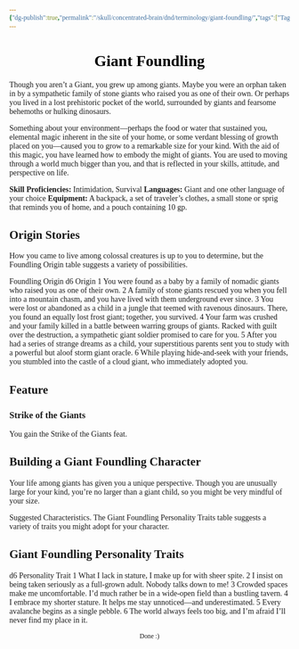 ```yaml
---
{"dg-publish":true,"permalink":"/skull/concentrated-brain/dnd/terminology/giant-foundling/","tags":["Tagless"],"noteIcon":""}
---
```


<style id="Force_Custom_Fonts" type="text/css">@font-face{font-style:normal;font-family:"Merriweather";src:local("Merriweather")}@font-face{font-style:bolder;font-family:"Merriweather";src:local("Merriweather")}@font-face{font-style:normal;font-family:"Merriweather";src:local("Merriweather");unicode-range:U+0-FF,U+2E80-9FFF,U+F900-FAFF,U+FE30-FE4F,U+20000-2FA1F}@font-face{font-style:bolder;font-family:"Merriweather";src:local("Merriweather");unicode-range:U+0-FF,U+2E80-9FFF,U+F900-FAFF,U+FE30-FE4F,U+20000-2FA1F}@font-face{font-style:normal;font-family:"Merriweather";src:local("Merriweather");unicode-range:U+0-FF}@font-face{font-style:bolder;font-family:"Merriweather";src:local("Merriweather");unicode-range:U+0-FF}:not(pre):not(code):not(textarea):not(tt):not(kbd):not(samp):not(var){font-family:"Merriweather"!important}pre,code,textarea,tt,kbd,samp,var{font-family:monospace!important}pre *,code *,textarea *,tt *,kbd *,samp *,var *{font-family:monospace!important}</style>


# <center><span style="color:#000000">Giant Foundling</span></center>


Though you aren’t a Giant, you grew up among giants. Maybe you were an orphan taken in by a sympathetic family of stone giants who raised you as one of their own. Or perhaps you lived in a lost prehistoric pocket of the world, surrounded by giants and fearsome behemoths or hulking dinosaurs.

Something about your environment—perhaps the food or water that sustained you, elemental magic inherent in the site of your home, or some verdant blessing of growth placed on you—caused you to grow to a remarkable size for your kind. With the aid of this magic, you have learned how to embody the might of giants. You are used to moving through a world much bigger than you, and that is reflected in your skills, attitude, and perspective on life.

**Skill Proficiencies:** Intimidation, Survival
**Languages:** Giant and one other language of your choice
**Equipment:** A backpack, a set of traveler’s clothes, a small stone or sprig that reminds you of home, and a pouch containing 10 gp.

## Origin Stories
How you came to live among colossal creatures is up to you to determine, but the Foundling Origin table suggests a variety of possibilities.

Foundling Origin
d6	Origin
1	You were found as a baby by a family of nomadic giants who raised you as one of their own.
2	A family of stone giants rescued you when you fell into a mountain chasm, and you have lived with them underground ever since.
3	You were lost or abandoned as a child in a jungle that teemed with ravenous dinosaurs. There, you found an equally lost frost giant; together, you survived.
4	Your farm was crushed and your family killed in a battle between warring groups of giants. Racked with guilt over the destruction, a sympathetic giant soldier promised to care for you.
5	After you had a series of strange dreams as a child, your superstitious parents sent you to study with a powerful but aloof storm giant oracle.
6	While playing hide-and-seek with your friends, you stumbled into the castle of a cloud giant, who immediately adopted you.
## Feature
### Strike of the Giants
You gain the Strike of the Giants feat.

## Building a Giant Foundling Character
Your life among giants has given you a unique perspective. Though you are unusually large for your kind, you’re no larger than a giant child, so you might be very mindful of your size.

Suggested Characteristics. The Giant Foundling Personality Traits table suggests a variety of traits you might adopt for your character.

## Giant Foundling Personality Traits
d6	Personality Trait
1	What I lack in stature, I make up for with sheer spite.
2	I insist on being taken seriously as a full-grown adult. Nobody talks down to me!
3	Crowded spaces make me uncomfortable. I’d much rather be in a wide-open field than a bustling tavern.
4	I embrace my shorter stature. It helps me stay unnoticed—and underestimated.
5	Every avalanche begins as a single pebble.
6	The world always feels too big, and I’m afraid I’ll never find my place in it.








<center><sub>Done :)</sub></center>


<script src="https://utteranc.es/client.js"
        repo="WonderingGodling/My-Mind-Space"
        issue-term="title"
        theme="preferred-color-scheme"
        crossorigin="anonymous"
        async>
</script>